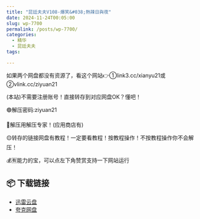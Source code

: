 ```yaml
---
title: "昆廷夫夫V108-爆笑&#038;熱辣日與夜"
date: 2024-11-24T00:05:00
slug: wp-7700
permalink: /posts/wp-7700/
categories:
  - 精华
  - 昆廷夫夫
tags:

---
```


如果两个网盘都没有资源了，看这个网站👉①link3.cc/xianyu21或②vlink.cc/ziyuan21

(本站)不需要注册账号！直接转存到对应网盘OK？懂吧！

🟢解压密码:ziyuan21

🔵解压用解压专家！(应用商店有)

🟡转存的链接网盘有教程！一定要看教程！按教程操作！不按教程操作你不会解压！

💰🈶能力的宝，可以点左下角赞赏支持一下网站运行

## 📦 下载链接
- [迅雷云盘](https://blziyuan21.com/pay-download/7700?key=32fc5a7ade&down_id=0)
- [夸克网盘](https://blziyuan21.com/pay-download/7700?key=32fc5a7ade&down_id=1)

